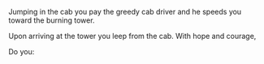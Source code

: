 Jumping in the cab you pay the greedy cab driver and he speeds you toward the burning tower.

Upon arriving at the tower you leep from the cab. With hope and courage,

Do you:

